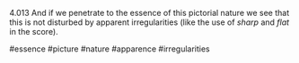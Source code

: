 4.013 And if we penetrate to the essence of this pictorial nature we see that this is not disturbed by apparent irregularities (like the use of $sharp$ and $flat$ in the score).

#essence #picture #nature #apparence #irregularities